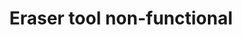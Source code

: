---
title: 'Eraser tool non-functional'
redirect_to:
  - 'https://discuss.pencil2d.org/t/eraser-tool-non-functional/853'
---